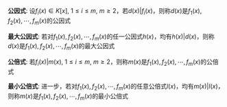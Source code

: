 **公因式**: 设$f_i(x)\in K[x],\ 1\leq i\leq m,\ m\geq2$，若$d(x)|f_i(x)$，则称$d(x)$是$f_1(x),f_2(x),\cdots,f_m(x)$的公因式

**最大公因式**: 若对$f_1(x),f_2(x),\cdots,f_m(x)$的任一公因式$h(x)$，均有$h(x)|d(x)$，则称$d(x)$是$f_1(x),f_2(x),\cdots,f_m(x)$的最大公因式

**公倍式**: 若$f_i(x)|m(x),\ 1\leq i\leq m,\ m\geq2$，则称$m(x)$是$f_1(x),f_2(x),\cdots,f_m(x)$的公倍式

**最小公倍式**: 进一步，若对$f_1(x),f_2(x),\cdots,f_m(x)$的任意公倍式$l(x)$，均有$m(x)|l(x)$，则称$m(x)$是$f_1(x),f_2(x),\cdots,f_m(x)$的最小公倍式